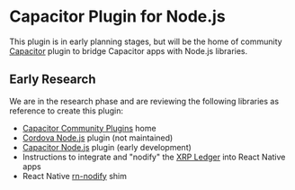 # Capacitor Plugin for Node.js

This plugin is in early planning stages, but will be the home of community [Capacitor](https://capacitorjs.com/) plugin to bridge Capacitor apps with Node.js libraries.

## Early Research

We are in the research phase and are reviewing the following libraries as reference to create this plugin:

- [Capacitor Community Plugins](https://capacitorjs.com/docs/plugins/community) home
- [Cordova Node.js](https://github.com/JaneaSystems/nodejs-mobile-cordova) plugin (not maintained)
- [Capacitor Node.js](https://github.com/hampoelz/Capacitor-NodeJS) plugin (early development)
- Instructions to integrate and "nodify" the [XRP Ledger](https://github.com/XRPLF/xrpl.js) into React Native apps
- React Native [rn-nodify](https://github.com/tradle/rn-nodeify) shim